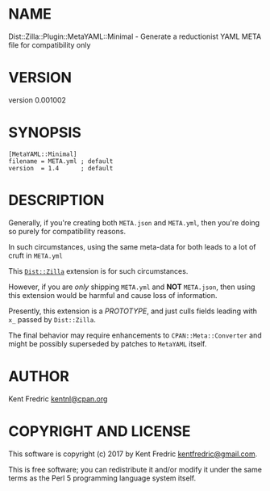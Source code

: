 # NAME

Dist::Zilla::Plugin::MetaYAML::Minimal - Generate a reductionist YAML META file for compatibility only

# VERSION

version 0.001002

# SYNOPSIS

    [MetaYAML::Minimal]
    filename = META.yml ; default
    version  = 1.4      ; default

# DESCRIPTION

Generally, if you're creating both `META.json` and `META.yml`, then you're doing so purely for compatibility reasons.

In such circumstances, using the same meta-data for both leads to a lot of cruft in `META.yml`

This [`Dist::Zilla`](https://metacpan.org/pod/Dist::Zilla) extension is for such circumstances.

However, if you are _only_ shipping `META.yml` and **NOT** `META.json`, then using this extension
would be harmful and cause loss of information.

Presently, this extension is a _PROTOTYPE_, and just culls fields leading with `x_` passed by `Dist::Zilla`.

The final behavior may require enhancements to `CPAN::Meta::Converter` and might be possibly superseded
by patches to `MetaYAML` itself.

# AUTHOR

Kent Fredric <kentnl@cpan.org>

# COPYRIGHT AND LICENSE

This software is copyright (c) 2017 by Kent Fredric <kentfredric@gmail.com>.

This is free software; you can redistribute it and/or modify it under
the same terms as the Perl 5 programming language system itself.
